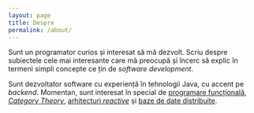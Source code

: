 ```yaml
---
layout: page
title: Despre
permalink: /about/
---
```


Sunt un programator curios și interesat să mă dezvolt.
Scriu despre subiectele cele mai interesante care mă preocupă
și încerc să explic în termeni simpli concepte ce țin de
*software development*.

Sunt dezvoltator software cu experiență în tehnologii
Java, cu accent pe *backend*. Momentan, sunt interesat în special
de [programare funcțională](https://elixir-lang.org/),
[*Category Theory*](https://bartoszmilewski.com/2014/10/28/category-theory-for-programmers-the-preface/),
[arhitecturi *reactive*](https://www.reactivemanifesto.org)
și [baze de date distribuite](http://cassandra.apache.org/).
